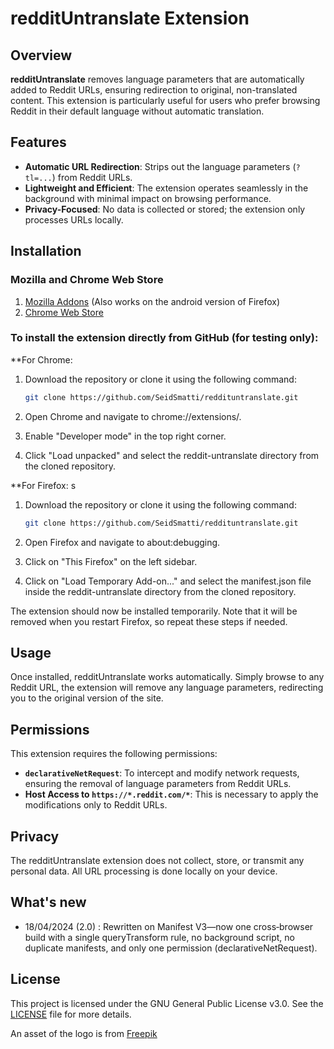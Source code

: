 
# redditUntranslate Extension

## Overview

**redditUntranslate** removes language parameters that are automatically added to Reddit URLs, ensuring redirection to original, non-translated content. This extension is particularly useful for users who prefer browsing Reddit in their default language without automatic translation.

## Features

- **Automatic URL Redirection**: Strips out the language parameters (`?tl=...`) from Reddit URLs.
- **Lightweight and Efficient**: The extension operates seamlessly in the background with minimal impact on browsing performance.
- **Privacy-Focused**: No data is collected or stored; the extension only processes URLs locally.

## Installation

### Mozilla and Chrome Web Store
1. [Mozilla Addons](https://addons.mozilla.org/addon/reddituntranslate/) (Also works on the android version of Firefox)
2. [Chrome Web Store](https://chromewebstore.google.com/detail/reddit-untranslate/eninkmbmgkpkcelmohdlgldafpkfpnaf)

### To install the extension directly from GitHub (for testing only):
**For Chrome:
1. Download the repository or clone it using the following command:

   ```sh
   git clone https://github.com/SeidSmatti/reddituntranslate.git
   ```


2. Open Chrome and navigate to chrome://extensions/.
3. Enable "Developer mode" in the top right corner.
4. Click "Load unpacked" and select the reddit-untranslate directory from the cloned repository.

**For Firefox:
s
1. Download the repository or clone it using the following command:
   ```sh
   git clone https://github.com/SeidSmatti/reddituntranslate.git
   ```

1. Open Firefox and navigate to about:debugging.
2. Click on "This Firefox" on the left sidebar.
3. Click on "Load Temporary Add-on..." and select the manifest.json file inside the reddit-untranslate directory from the cloned repository.

The extension should now be installed temporarily. Note that it will be removed when you restart Firefox, so repeat these steps if needed.


## Usage

Once installed, redditUntranslate works automatically. Simply browse to any Reddit URL, the extension will remove any language parameters, redirecting you to the original version of the site.


## Permissions

This extension requires the following permissions:

- **`declarativeNetRequest`**: To intercept and modify network requests, ensuring the removal of language parameters from Reddit URLs.
- **Host Access to `https://*.reddit.com/*`**: This is necessary to apply the modifications only to Reddit URLs.

    
## Privacy

The redditUntranslate extension does not collect, store, or transmit any personal data. All URL processing is done locally on your device.

## What's new
- 18/04/2024 (2.0) : Rewritten on Manifest V3—now one cross‑browser build with a single queryTransform rule, no background script, no duplicate manifests, and only one permission (declarativeNetRequest).


## License

This project is licensed under the GNU General Public License v3.0. See the [LICENSE](LICENSE) file for more details.

An asset of the logo is from [Freepik](https://fr.freepik.com/)



